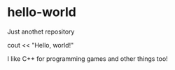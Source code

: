 # hello-world
Just anothet repository

cout << "Hello, world!"

I like C++ for programming games and other things too!
